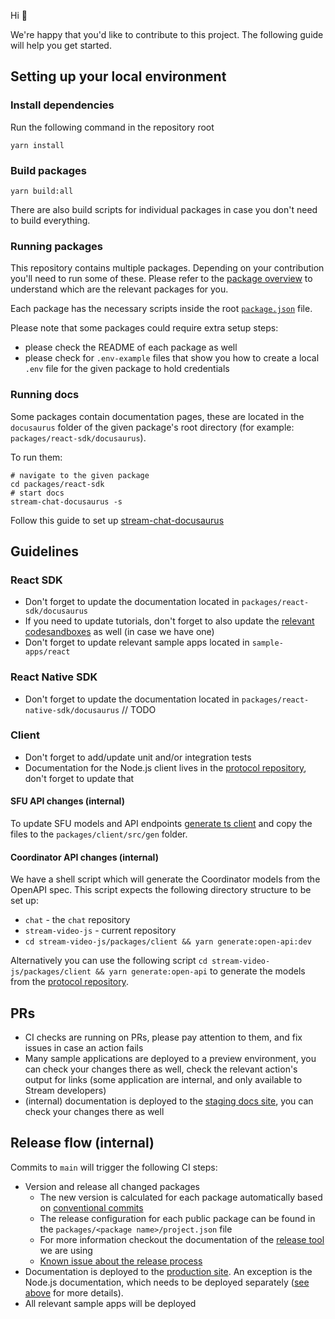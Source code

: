 Hi 👋

We're happy that you'd like to contribute to this project. The following guide will help you get started.

## Setting up your local environment

### Install dependencies

Run the following command in the repository root

```
yarn install
```

### Build packages

```
yarn build:all
```

There are also build scripts for individual packages in case you don't need to build everything.

### Running packages

This repository contains multiple packages. Depending on your contribution you'll need to run some of these. Please refer to the [package overview](./README.md#projectspackages-) to understand which are the relevant packages for you.

Each package has the necessary scripts inside the root [`package.json`](./package.json) file.

Please note that some packages could require extra setup steps:

- please check the README of each package as well
- please check for `.env-example` files that show you how to create a local `.env` file for the given package to hold credentials

### Running docs

Some packages contain documentation pages, these are located in the `docusaurus` folder of the given package's root directory (for example: `packages/react-sdk/docusaurus`).

To run them:

```bach
# navigate to the given package
cd packages/react-sdk
# start docs
stream-chat-docusaurus -s
```

Follow this guide to set up [stream-chat-docusaurus](https://github.com/GetStream/stream-chat-docusaurus-cli)

## Guidelines

### React SDK

- Don't forget to update the documentation located in `packages/react-sdk/docusaurus`
- If you need to update tutorials, don't forget to also update the [relevant codesandboxes](https://codesandbox.io/dashboard/recent?workspace=cc639528-2089-4e83-ad4c-d161569e2f37) as well (in case we have one)
- Don't forget to update relevant sample apps located in `sample-apps/react`

### React Native SDK

- Don't forget to update the documentation located in `packages/react-native-sdk/docusaurus`
  // TODO

### Client

- Don't forget to add/update unit and/or integration tests
- Documentation for the Node.js client lives in the [protocol repository](https://github.com/GetStream/protocol), don't forget to update that

#### SFU API changes (internal)

To update SFU models and API endpoints [generate ts client](https://github.com/GetStream/protocol#generate-sdk-with-docker) and copy the files to the `packages/client/src/gen` folder.

#### Coordinator API changes (internal)

We have a shell script which will generate the Coordinator models from the OpenAPI spec.
This script expects the following directory structure to be set up:

- `chat` - the `chat` repository
- `stream-video-js` - current repository
- `cd stream-video-js/packages/client && yarn generate:open-api:dev`

Alternatively you can use the following script `cd stream-video-js/packages/client && yarn generate:open-api` to generate the models from the [protocol repository](https://github.com/GetStream/protocol).

## PRs

- CI checks are running on PRs, please pay attention to them, and fix issues in case an action fails
- Many sample applications are deployed to a preview environment, you can check your changes there as well, check the relevant action's output for links (some application are internal, and only available to Stream developers)
- (internal) documentation is deployed to the [staging docs site](https://staging.getstream.io/video/docs/), you can check your changes there as well

## Release flow (internal)

Commits to `main` will trigger the following CI steps:

- Version and release all changed packages
  - The new version is calculated for each package automatically based on [conventional commits](https://www.conventionalcommits.org/en/v1.0.0/)
  - The release configuration for each public package can be found in the `packages/<package name>/project.json` file
  - For more information checkout the documentation of the [release tool](https://github.com/jscutlery/semver) we are using
  - [Known issue about the release process](https://getstream.slack.com/archives/C04ATV49DU3/p1687161389232829)
- Documentation is deployed to the [production site](https://getstream.io/video/docs/). An exception is the Node.js documentation, which needs to be deployed separately ([see above](#client) for more details).
- All relevant sample apps will be deployed
